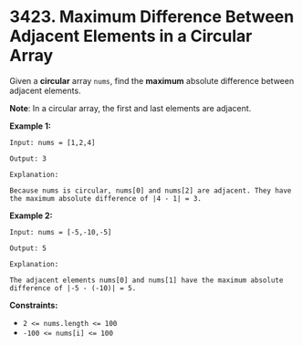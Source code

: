 # 3423. Maximum Difference Between Adjacent Elements in a Circular Array

Given a **circular** array `nums`, find the **maximum** absolute difference between adjacent elements.

**Note**: In a circular array, the first and last elements are adjacent.

**Example 1:**

```()
Input: nums = [1,2,4]

Output: 3

Explanation:

Because nums is circular, nums[0] and nums[2] are adjacent. They have the maximum absolute difference of |4 - 1| = 3.
```

**Example 2:**

```()
Input: nums = [-5,-10,-5]

Output: 5

Explanation:

The adjacent elements nums[0] and nums[1] have the maximum absolute difference of |-5 - (-10)| = 5.
```

**Constraints:**

- `2 <= nums.length <= 100`
- `-100 <= nums[i] <= 100`

